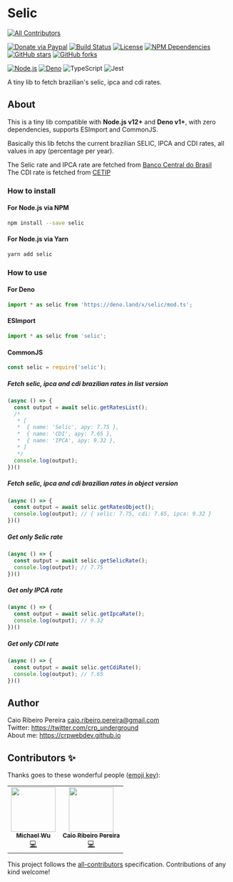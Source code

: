 # Selic
<!-- ALL-CONTRIBUTORS-BADGE:START - Do not remove or modify this section -->
[![All Contributors](https://img.shields.io/badge/all_contributors-2-orange.svg?style=flat-square)](#contributors-)
<!-- ALL-CONTRIBUTORS-BADGE:END --> 
[![Donate via Paypal](https://img.shields.io/badge/donate-paypal-blue)](https://www.paypal.com/cgi-bin/webscr?cmd=_s-xclick&hosted_button_id=L8MUNAKECUULY&source=url) [![Build Status](https://github.com/caio-ribeiro-pereira/selic/actions/workflows/ci.yml/badge.svg)](https://github.com/caio-ribeiro-pereira/selic/actions) [![License](https://img.shields.io/github/license/caio-ribeiro-pereira/selic)](https://raw.githubusercontent.com/caio-ribeiro-pereira/selic/main/LICENSE) [![NPM Dependencies](https://badgen.net/npm/dependents/selic)](https://www.npmjs.com/package/selic) [![GitHub stars](https://img.shields.io/github/stars/caio-ribeiro-pereira/selic)](https://github.com/caio-ribeiro-pereira/selic) [![GitHub forks](https://img.shields.io/github/forks/caio-ribeiro-pereira/selic)](https://github.com/caio-ribeiro-pereira/selic)


[![Node.js](https://img.shields.io/badge/Node.js-339933?style=for-the-badge&logo=nodedotjs&logoColor=white)](https://www.npmjs.com/package/selic) [![Deno](https://img.shields.io/badge/Deno-464647?style=for-the-badge&logo=deno&logoColor=white)](https://deno.land/x/selic) ![TypeScript](https://img.shields.io/badge/TypeScript-007ACC?style=for-the-badge&logo=typescript&logoColor=white) ![Jest](https://img.shields.io/badge/Jest-C21325?style=for-the-badge&logo=jest&logoColor=white)

A tiny lib to fetch brazilian's selic, ipca and cdi rates.

## About

This is a tiny lib compatible with **Node.js v12+** and **Deno v1+**, with zero dependencies, supports ESImport and CommonJS.

Basically this lib fetchs the current brazilian SELIC, IPCA and CDI rates, all values in apy (percentage per year).

The Selic rate and IPCA rate are fetched from [Banco Central do Brasil](https://bcb.gov.br)  
The CDI rate is fetched from [CETIP](https://www2.cetip.com.br)  

### How to install

#### For Node.js via NPM
``` bash
npm install --save selic
```

#### For Node.js via Yarn
``` bash
yarn add selic
```

### How to use

#### For Deno
``` javascript
import * as selic from 'https://deno.land/x/selic/mod.ts';
```

#### ESImport

``` javascript
import * as selic from 'selic';
```

#### CommonJS

``` javascript
const selic = require('selic');
```

##### Fetch selic, ipca and cdi brazilian rates in list version

``` javascript
(async () => {
  const output = await selic.getRatesList();
  /*
   * [
   *  { name: 'Selic', apy: 7.75 },
   *  { name: 'CDI', apy: 7.65 },
   *  { name: 'IPCA', apy: 9.32 },
   * ]
   */
  console.log(output);
})()
```

##### Fetch selic, ipca and cdi brazilian rates in object version

``` javascript
(async () => {
  const output = await selic.getRatesObject();
  console.log(output); // { selic: 7.75, cdi: 7.65, ipca: 9.32 }
})()
```

##### Get only Selic rate

``` javascript
(async () => {
  const output = await selic.getSelicRate();
  console.log(output); // 7.75
})()
```

##### Get only IPCA rate

``` javascript
(async () => {
  const output = await selic.getIpcaRate();
  console.log(output); // 9.32
})()
```

##### Get only CDI rate

``` javascript
(async () => {
  const output = await selic.getCdiRate();
  console.log(output); // 7.65
})()
```

## Author

Caio Ribeiro Pereira <caio.ribeiro.pereira@gmail.com>  
Twitter: <https://twitter.com/crp_underground>  
About me: <https://crpwebdev.github.io>

## Contributors ✨

Thanks goes to these wonderful people ([emoji key](https://allcontributors.org/docs/en/emoji-key)):

<!-- ALL-CONTRIBUTORS-LIST:START - Do not remove or modify this section -->
<!-- prettier-ignore-start -->
<!-- markdownlint-disable -->
<table>
  <tr>
    <td align="center"><a href="https://github.com/maico910"><img src="https://avatars.githubusercontent.com/u/24510745?v=4?s=100" width="100px;" alt=""/><br /><sub><b>Michael Wu</b></sub></a><br /><a href="https://github.com/caio-ribeiro-pereira/selic/commits?author=maico910" title="Code">💻</a></td>
    <td align="center"><a href="https://crpwebdev.github.io"><img src="https://avatars.githubusercontent.com/u/551228?v=4?s=100" width="100px;" alt=""/><br /><sub><b>Caio Ribeiro Pereira</b></sub></a><br /><a href="https://github.com/caio-ribeiro-pereira/selic/commits?author=caio-ribeiro-pereira" title="Code">💻</a></td>
  </tr>
</table>

<!-- markdownlint-restore -->
<!-- prettier-ignore-end -->

<!-- ALL-CONTRIBUTORS-LIST:END -->

This project follows the [all-contributors](https://github.com/all-contributors/all-contributors) specification. Contributions of any kind welcome!